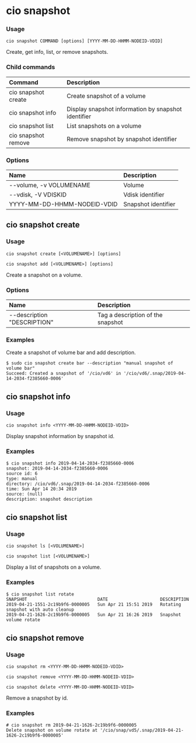 # cio snapshot

<h3>Usage</h3>

`cio snapshot COMMAND [options] [YYYY-MM-DD-HHMM-NODEID-VDID]`

Create, get info, list, or remove snapshots.

<h3>Child commands</h3>

| Command             | Description                                         |
|:--------------------|:----------------------------------------------------|
| cio snapshot create | Create snapshot of a volume                         |
| cio snapshot info   | Display snapshot information by snapshot identifier |
| cio snapshot list   | List snapshots on a volume                          |
| cio snapshot remove | Remove snapshot by snapshot identifier              |

<h3>Options</h3>

| Name                        | Description         |
|:----------------------------|:--------------------|
| --volume, -v VOLUMENAME     | Volume              |
| --vdisk, -V VDISKID         | Vdisk identifier    |
| YYYY-MM-DD-HHMM-NODEID-VDID | Snapshot identifier |

## cio snapshot create

<h3>Usage</h3>

`cio snapshot create [<VOLUMENAME>] [options]`

`cio snapshot add [<VOLUMENAME>] [options]`

Create a snapshot on a volume.

<h3>Options</h3>

| Name                        | Description                      |
|:----------------------------|:---------------------------------|
| --description "DESCRIPTION" |Tag a description of the snapshot |

<h3>Examples</h3>

Create a snapshot of volume bar and add description.
```
$ sudo cio snapshot create bar --description "manual snapshot of volume bar"
Succeed: Created a snapshot of '/cio/vd6' in '/cio/vd6/.snap/2019-04-14-2034-f2385660-0006'
```

## cio snapshot info

<h3>Usage</h3>

`cio snapshot info <YYYY-MM-DD-HHMM-NODEID-VDID>`

Display snapshot information by snapshot id.

<h3>Examples</h3>

```
$ cio snapshot info 2019-04-14-2034-f2385660-0006
snapshot: 2019-04-14-2034-f2385660-0006
source id: 6
type: manual
directory: /cio/vd6/.snap/2019-04-14-2034-f2385660-0006
time: Sun Apr 14 20:34 2019
source: (null)
description: snapshot description
```

## cio snapshot list

<h3>Usage</h3>

`cio snapshot ls [<VOLUMENAME>]`

`cio snapshot list [<VOLUMENAME>]`

Display a list of snapshots on a volume.

<h3>Examples</h3>

```
$ cio snapshot list rotate
SNAPSHOT                           DATE                    DESCRIPTION
2019-04-21-1551-2c19b9f6-0000005   Sun Apr 21 15:51 2019   Rotating snapshot with auto cleanup
2019-04-21-1626-2c19b9f6-0000005   Sun Apr 21 16:26 2019   Snapshot volume rotate
```

## cio snapshot remove

<h3>Usage</h3>

`cio snapshot rm <YYYY-MM-DD-HHMM-NODEID-VDID>`

`cio snapshot remove <YYYY-MM-DD-HHMM-NODEID-VDID>`

`cio snapshot delete <YYYY-MM-DD-HHMM-NODEID-VDID>`

Remove a snapshot by id.

<h3>Examples</h3>

```
# cio snapshot rm 2019-04-21-1626-2c19b9f6-0000005
Delete snapshot on volume rotate at '/cio/snap/vd5/.snap/2019-04-21-1626-2c19b9f6-0000005'
```
